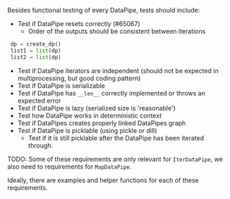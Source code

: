 Besides functional testing of every DataPipe, tests should include:

* Test if DataPipe resets correctly (#65067)
  * Order of the outputs should be consistent between iterations
```python
 dp = create_dp()
 list1 = list(dp)
 list2 = list(dp)
```
* Test if DataPipe iterators are independent (should not be expected in multiprocessing, but good coding pattern)
* Test if DataPipe is serializable
* Test if DataPipe has `__len__` correctly implemented or throws an expected error
* Test if DataPipe is lazy (serialized size is 'reasonable')
* Test how DataPipe works in deterministic context
* Test if DataPipes creates properly linked DataPipes graph
* Test if DataPipe is picklable (using pickle or dill)
  * Test if it is still picklable after the DataPipe has been iterated through.

TODO: Some of these requirements are only relevant for `IterDataPipe`, we also need to requirements for `MapDataPipe`.


Ideally, there are examples and helper functions for each of these requirements.